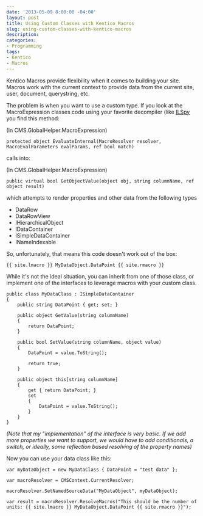 ```yaml
---
date: '2013-05-09 8:00:00 -04:00'
layout: post
title: Using Custom Classes with Kentico Macros
slug: using-custom-classes-with-kentico-macros
description: 
categories:
- Programming
tags:
- Kentico
- Macros
---
```


Kentico Macros provide flexibility when it comes to building your site.  Macros work with the current context to provide data from the current site, user, document, querystring, etc.

The problem is when you want to use a custom type.  If you look at the MacroExpression classes code using your favorite decompiler (like [ILSpy](http://ilspy.net/ "ILSpy a .NET Decompiler") you find this method:

(In CMS.GlobalHelper.MacroExpression)

	protected object EvaluateInternal(MacroResolver resolver, MacroEvalParameters evalParams, ref bool match)

calls into:

(In CMS.GlobalHelper.MacroExpression)
	
	public virtual bool GetObjectValue(object obj, string columnName, ref object result)

which attempts to render properties and other data from the following types

- DataRow
- DataRowView
- IHierarchicalObject
- IDataContainer
- ISimpleDataContainer
- INameIndexable

So, unfortunately, that means this code doesn't work out of the box:
    
    {{ site.lmacro }} MyDataObject.DataPoint {{ site.rmacro }}

While it's not the ideal situation, you can inherit from one of those class, or implement one of the interfaces to leverage macros with your custom class.

	public class MyDataClass : ISimpleDataContainer
	{
	    public string DataPoint { get; set; }
	
	    public object GetValue(string columnName)
	    {
	        return DataPoint;
	    }
	
	    public bool SetValue(string columnName, object value)
	    {
	        DataPoint = value.ToString();
	
	        return true;
	    }
	
	    public object this[string columnName]
	    {
	        get { return DataPoint; }
	        set
	        {
	            DataPoint = value.ToString();
	        }
	    }
	}

*(Note that my "implementation" of the interface is very basic.  If we add more properties we want to support, we would have to add conditionals, a switch, or ideally, some reflection based resolving of the property names)*

Now you can use your data class like this:

	var myDataObject = new MyDataClass { DataPoint = "test data" };
	
	var macroResolver = CMSContext.CurrentResolver;
	
	macroResolver.SetNamedSourceData("MyDataObject", myDataObject);
	
	var result = macroResolver.ResolveMacros("This should be the number of units: {{ site.lmacro }} MyDataObject.DataPoint {{ site.rmacro }}");
